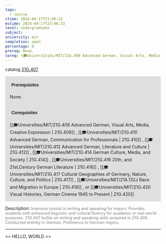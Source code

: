 ```yaml
---
tags:
  - course
ctime: 2024-04-17T23:06:23
mstime: 2024-04-17T23:06:23
level: undergraduate
subject: 
university: mit
completion: open
percentage: 0
prereq: None.
coreq: <🎓Universities/MIT/21G.409 Advanced German, Visual Arts, Media, Creative Expression> , <🎓Universities/MIT/21G.410 Advanced German, Communication for Professionals> , <🎓Universities/MIT/21G.412 Advanced German, Literature and Culture> , <🎓Universities/MIT/21G.414 German Culture, Media, and Society> , <🎓Universities/MIT/21G.416 20th, and 21st,Century German Literature> , <🎓Universities/MIT/21G.417 Cultural Geographies of Germany, Nature, Culture, and Politics> , <🎓Universities/MIT/21A.132J Race and Migration in Europe> , or <🎓Universities/MIT/21G.420 Visual Histories, German Cinema 1945 to Present>
---
```


catalog [21G.407](http://student.mit.edu/catalog/m21Ge.html#21G.407)

<span style="display: block; padding: 15px; background-color: rgb(100, 100, 100, 0.2);"><font id="m_prereq2194_0" style="display: block; font-family: Arial, sans-serif; font-weight: bold; padding: 5px">Prerequisites</font><br><span id="prereq2194_0">None.</span></span>
<span style="display: block; padding: 15px; background-color: rgb(100, 100, 100, 0.2);"><font id="m_coreq2194_0" style="display: block; font-family: Arial, sans-serif; font-weight: bold; padding: 5px">Corequisites</font><br><span id="coreq2194_0">[[🎓Universities/MIT/21G.409 Advanced German, Visual Arts, Media, Creative Expression | 21G.409]] , [[🎓Universities/MIT/21G.410 Advanced German, Communication for Professionals | 21G.410]] , [[🎓Universities/MIT/21G.412 Advanced German, Literature and Culture | 21G.412]] , [[🎓Universities/MIT/21G.414 German Culture, Media, and Society | 21G.414]] , [[🎓Universities/MIT/21G.416 20th, and 21st,Century German Literature | 21G.416]] , [[🎓Universities/MIT/21G.417 Cultural Geographies of Germany, Nature, Culture, and Politics | 21G.417]] , [[🎓Universities/MIT/21A.132J Race and Migration in Europe | 21G.418]] , or [[🎓Universities/MIT/21G.420 Visual Histories, German Cinema 1945 to Present | 21G.420]]</span></span>

<font style="">Description:</font>
<font style="color: grey; font-size: 0.8rem;">Intensive tutorial in writing and speaking for majors. Provides students with enhanced linguistic and cultural fluency for academic or real-world purposes. 21G.407 builds on writing and speaking skills acquired in 21G.406. Conducted entirely in German. Preference to German majors.</font>



---

<< HELLO, WORLD >>
